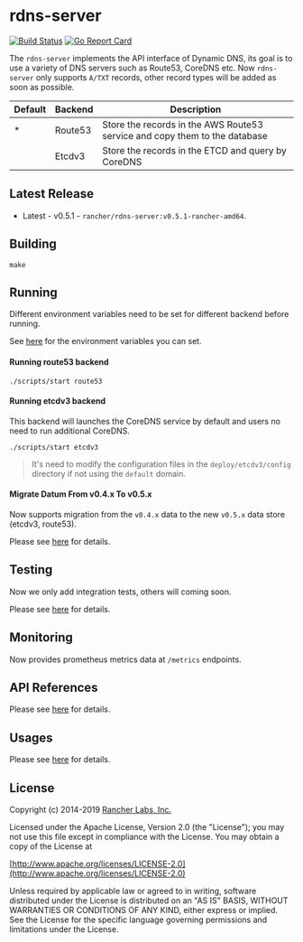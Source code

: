 rdns-server
========

[![Build Status](https://drone-publish.rancher.io/api/badges/rancher/rdns-server/status.svg)](https://drone-publish.rancher.io/rancher/rdns-server)
[![Go Report Card](https://goreportcard.com/badge/github.com/rancher/rdns-server)](https://goreportcard.com/report/github.com/rancher/rdns-server)

The `rdns-server` implements the API interface of Dynamic DNS, its goal is to use a variety of DNS servers such as Route53, CoreDNS etc.
Now `rdns-server` only supports `A/TXT` records, other record types will be added as soon as possible.

| Default | Backend | Description |
| ------- | ------- | ----------- |
|    *    | Route53 | Store the records in the AWS Route53 service and copy them to the database |
|         | Etcdv3 | Store the records in the ETCD and query by CoreDNS |

## Latest Release
* Latest - v0.5.1 - `rancher/rdns-server:v0.5.1-rancher-amd64`.

## Building

`make`

## Running
Different environment variables need to be set for different backend before running.

See [here](https://github.com/Jason-ZW/rdns-server/blob/master/doc/usages.md) for the environment variables you can set.

#### Running route53 backend
```
./scripts/start route53
```

#### Running etcdv3 backend
This backend will launches the CoreDNS service by default and users no need to run additional CoreDNS.

```
./scripts/start etcdv3
```

> It's need to modify the configuration files in the `deploy/etcdv3/config` directory if not using the `default` domain.

#### Migrate Datum From v0.4.x To v0.5.x
Now supports migration from the `v0.4.x` data to the new `v0.5.x` data store (etcdv3, route53). 

Please see [here](https://github.com/Jason-ZW/rdns-migrate-tools#rdns-migrate-tools) for details.

## Testing
Now we only add integration tests, others will coming soon.

Please see [here](https://github.com/Jason-ZW/rdns-server/tree/master/tests/integration) for details.

## Monitoring
Now provides prometheus metrics data at `/metrics` endpoints.

## API References
Please see [here](https://github.com/Jason-ZW/rdns-server/blob/master/doc/apis.md) for details.

## Usages
Please see [here](https://github.com/Jason-ZW/rdns-server/blob/master/doc/usages.md) for details.

## License
Copyright (c) 2014-2019 [Rancher Labs, Inc.](http://rancher.com)

Licensed under the Apache License, Version 2.0 (the "License");
you may not use this file except in compliance with the License.
You may obtain a copy of the License at

[http://www.apache.org/licenses/LICENSE-2.0](http://www.apache.org/licenses/LICENSE-2.0)

Unless required by applicable law or agreed to in writing, software
distributed under the License is distributed on an "AS IS" BASIS,
WITHOUT WARRANTIES OR CONDITIONS OF ANY KIND, either express or implied.
See the License for the specific language governing permissions and
limitations under the License.

